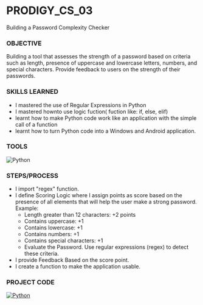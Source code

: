 # PRODIGY_CS_03
Building a Password Complexity Checker

### OBJECTIVE
Building a tool that assesses the strength of a password based on criteria such as length, presence of uppercase and lowercase letters, numbers, and special characters. Provide feedback to users on the strength of their passwords.

### SKILLS LEARNED
* I mastered the use of Regular Expressions in Python
* I mastered hownto use logic fuction( fuction like: if, else, elif)
* learnt how to make Python code work like an application with the simple call of a function
* learnt how to turn Python code into a Windows and Android application. 

### TOOLS
![Python](https://img.shields.io/badge/Python-Language-3776AB?style=for-the-badge&logo=python&logoColor=white)


### STEPS/PROCESS
* I import "regex" function.
* I define Scoring Logic where I assign points as score based on the presence of all elements that will help the user make a strong password. Example:
  * Length greater than 12 characters: +2 points
  * Contains uppercase: +1
  * Contains lowercase: +1
  * Contains numbers: +1
  * Contains special characters: +1
  * Evaluate the Password. Use regular expressions (regex) to detect these criteria.
* I provide Feedback Based on the score point.
* I create a function to make the application usable. 

### PROJECT CODE
[![Python](https://img.shields.io/badge/Python-Task_Code-3776AB?style=for-the-badge&logo=python&logoColor=white)](https://github.com/Mayorb909/PRODIGY_CS_03/blob/main/Code)
